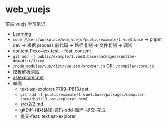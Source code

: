 # web_vuejs

前端 vuejs 学习笔记

- [Learning](https://www.processon.com/mindmap/63ac109f6592974cd49ff115)
- `code /Users/workplace/web_vuejs/public/example/1.vue3.base` -> pnpm dev -> 根据 process 敲代码 -> 路径复制 -> 文件复制 -> 调试
- content.Pxxx~xxx.test. - feat: content
- `git add -f public/example/1.vue3.base/packages/runtime-dom/dist/1/xxx`
- `/node_modules/vue/dist/vue.esm-browser.js` OR `./compiler-core.js`
- [模板解析网站](https://template-explorer.vuejs.org)
- [astexplorer.net](https://astexplorer.net/)
- 举例
  - text.ast-explorer.P789~P813.test.
  - `git add -f public/example/1.vue3.base/packages/compiler-core/dist/13.ast-explorer.html`
  - [src/2/2.md](src/2/2.md)
  - gitDiff-相对路径-源码-add-循环-提交-完成
  - 提交-feat: text.ast-explorer
